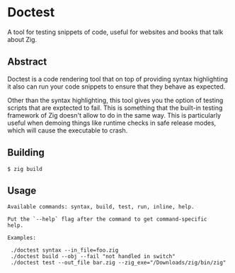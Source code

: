 # Doctest
A tool for testing snippets of code, useful for websites and books that talk about Zig.


## Abstract
Doctest is a code rendering tool that on top of providing syntax highlighting it also can run your code snippets to ensure that they behave as expected.

Other than the syntax highlighting, this tool gives you the option of testing scripts that are exptected to fail. This is something that the built-in testing framework of Zig doesn't allow to do in the same way. This is particularly useful when demoing things like runtime checks in safe release modes, which will cause the executable to crash.

## Building 
```
$ zig build 
```

## Usage
```
Available commands: syntax, build, test, run, inline, help.

Put the `--help` flag after the command to get command-specific
help.

Examples:

 ./doctest syntax --in_file=foo.zig
 ./doctest build --obj --fail "not handled in switch"
 ./doctest test --out_file bar.zig --zig_exe="/Downloads/zig/bin/zig"
```
